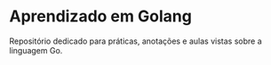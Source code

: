 # Aprendizado em Golang
Repositório dedicado para práticas, anotações e aulas vistas sobre a linguagem Go.